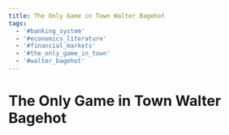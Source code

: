 ```yaml
---
title: The Only Game in Town Walter Bagehot
tags:
  - '#banking_system'
  - '#economics_literature'
  - '#financial_markets'
  - '#the_only_game_in_town'
  - '#walter_bagehot'
---
```

# The Only Game in Town Walter Bagehot
